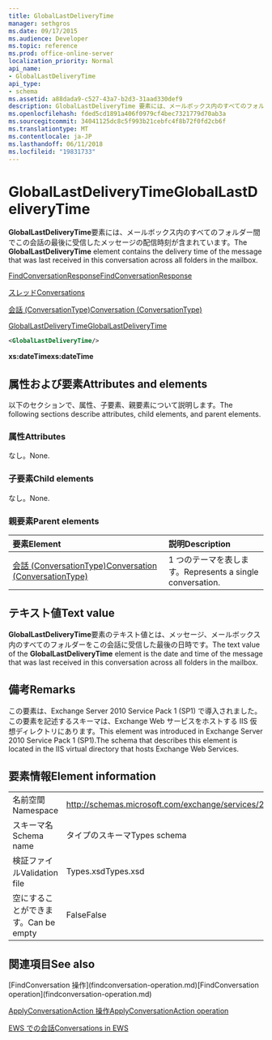 ```yaml
---
title: GlobalLastDeliveryTime
manager: sethgros
ms.date: 09/17/2015
ms.audience: Developer
ms.topic: reference
ms.prod: office-online-server
localization_priority: Normal
api_name:
- GlobalLastDeliveryTime
api_type:
- schema
ms.assetid: a88dada9-c527-43a7-b2d3-31aad330def9
description: GlobalLastDeliveryTime 要素には、メールボックス内のすべてのフォルダー間でこの会話の最後に受信したメッセージの配信時刻が含まれています。
ms.openlocfilehash: fded5cd1891a406f0979cf4bec7321779d70ab3a
ms.sourcegitcommit: 34041125dc8c5f993b21cebfc4f8b72f0fd2cb6f
ms.translationtype: MT
ms.contentlocale: ja-JP
ms.lasthandoff: 06/11/2018
ms.locfileid: "19831733"
---
```

# <a name="globallastdeliverytime"></a><span data-ttu-id="7b3b1-103">GlobalLastDeliveryTime</span><span class="sxs-lookup"><span data-stu-id="7b3b1-103">GlobalLastDeliveryTime</span></span>

<span data-ttu-id="7b3b1-104">**GlobalLastDeliveryTime**要素には、メールボックス内のすべてのフォルダー間でこの会話の最後に受信したメッセージの配信時刻が含まれています。</span><span class="sxs-lookup"><span data-stu-id="7b3b1-104">The **GlobalLastDeliveryTime** element contains the delivery time of the message that was last received in this conversation across all folders in the mailbox.</span></span> 
  
[<span data-ttu-id="7b3b1-105">FindConversationResponse</span><span class="sxs-lookup"><span data-stu-id="7b3b1-105">FindConversationResponse</span></span>](findconversationresponse.md)
  
[<span data-ttu-id="7b3b1-106">スレッド</span><span class="sxs-lookup"><span data-stu-id="7b3b1-106">Conversations</span></span>](conversations-ex15websvcsotherref.md)
  
[<span data-ttu-id="7b3b1-107">会話 (ConversationType)</span><span class="sxs-lookup"><span data-stu-id="7b3b1-107">Conversation (ConversationType)</span></span>](conversation-conversationtype.md)
  
[<span data-ttu-id="7b3b1-108">GlobalLastDeliveryTime</span><span class="sxs-lookup"><span data-stu-id="7b3b1-108">GlobalLastDeliveryTime</span></span>](globallastdeliverytime.md)
  
```XML
<GlobalLastDeliveryTime/>
```

 <span data-ttu-id="7b3b1-109">**xs:dateTime**</span><span class="sxs-lookup"><span data-stu-id="7b3b1-109">**xs:dateTime**</span></span>
## <a name="attributes-and-elements"></a><span data-ttu-id="7b3b1-110">属性および要素</span><span class="sxs-lookup"><span data-stu-id="7b3b1-110">Attributes and elements</span></span>

<span data-ttu-id="7b3b1-111">以下のセクションで、属性、子要素、親要素について説明します。</span><span class="sxs-lookup"><span data-stu-id="7b3b1-111">The following sections describe attributes, child elements, and parent elements.</span></span>
  
### <a name="attributes"></a><span data-ttu-id="7b3b1-112">属性</span><span class="sxs-lookup"><span data-stu-id="7b3b1-112">Attributes</span></span>

<span data-ttu-id="7b3b1-113">なし。</span><span class="sxs-lookup"><span data-stu-id="7b3b1-113">None.</span></span>
  
### <a name="child-elements"></a><span data-ttu-id="7b3b1-114">子要素</span><span class="sxs-lookup"><span data-stu-id="7b3b1-114">Child elements</span></span>

<span data-ttu-id="7b3b1-115">なし。</span><span class="sxs-lookup"><span data-stu-id="7b3b1-115">None.</span></span>
  
### <a name="parent-elements"></a><span data-ttu-id="7b3b1-116">親要素</span><span class="sxs-lookup"><span data-stu-id="7b3b1-116">Parent elements</span></span>

|<span data-ttu-id="7b3b1-117">**要素**</span><span class="sxs-lookup"><span data-stu-id="7b3b1-117">**Element**</span></span>|<span data-ttu-id="7b3b1-118">**説明**</span><span class="sxs-lookup"><span data-stu-id="7b3b1-118">**Description**</span></span>|
|:-----|:-----|
|[<span data-ttu-id="7b3b1-119">会話 (ConversationType)</span><span class="sxs-lookup"><span data-stu-id="7b3b1-119">Conversation (ConversationType)</span></span>](conversation-conversationtype.md) <br/> |<span data-ttu-id="7b3b1-120">1 つのテーマを表します。</span><span class="sxs-lookup"><span data-stu-id="7b3b1-120">Represents a single conversation.</span></span>  <br/> |
   
## <a name="text-value"></a><span data-ttu-id="7b3b1-121">テキスト値</span><span class="sxs-lookup"><span data-stu-id="7b3b1-121">Text value</span></span>

<span data-ttu-id="7b3b1-122">**GlobalLastDeliveryTime**要素のテキスト値とは、メッセージ、メールボックス内のすべてのフォルダーをこの会話に受信した最後の日時です。</span><span class="sxs-lookup"><span data-stu-id="7b3b1-122">The text value of the **GlobalLastDeliveryTime** element is the date and time of the message that was last received in this conversation across all folders in the mailbox.</span></span> 
  
## <a name="remarks"></a><span data-ttu-id="7b3b1-123">備考</span><span class="sxs-lookup"><span data-stu-id="7b3b1-123">Remarks</span></span>

<span data-ttu-id="7b3b1-124">この要素は、Exchange Server 2010 Service Pack 1 (SP1) で導入されました。この要素を記述するスキーマは、Exchange Web サービスをホストする IIS 仮想ディレクトリにあります。</span><span class="sxs-lookup"><span data-stu-id="7b3b1-124">This element was introduced in Exchange Server 2010 Service Pack 1 (SP1).The schema that describes this element is located in the IIS virtual directory that hosts Exchange Web Services.</span></span>
  
## <a name="element-information"></a><span data-ttu-id="7b3b1-125">要素情報</span><span class="sxs-lookup"><span data-stu-id="7b3b1-125">Element information</span></span>

|||
|:-----|:-----|
|<span data-ttu-id="7b3b1-126">名前空間</span><span class="sxs-lookup"><span data-stu-id="7b3b1-126">Namespace</span></span>  <br/> |http://schemas.microsoft.com/exchange/services/2006/types  <br/> |
|<span data-ttu-id="7b3b1-127">スキーマ名</span><span class="sxs-lookup"><span data-stu-id="7b3b1-127">Schema name</span></span>  <br/> |<span data-ttu-id="7b3b1-128">タイプのスキーマ</span><span class="sxs-lookup"><span data-stu-id="7b3b1-128">Types schema</span></span>  <br/> |
|<span data-ttu-id="7b3b1-129">検証ファイル</span><span class="sxs-lookup"><span data-stu-id="7b3b1-129">Validation file</span></span>  <br/> |<span data-ttu-id="7b3b1-130">Types.xsd</span><span class="sxs-lookup"><span data-stu-id="7b3b1-130">Types.xsd</span></span>  <br/> |
|<span data-ttu-id="7b3b1-131">空にすることができます。</span><span class="sxs-lookup"><span data-stu-id="7b3b1-131">Can be empty</span></span>  <br/> |<span data-ttu-id="7b3b1-132">False</span><span class="sxs-lookup"><span data-stu-id="7b3b1-132">False</span></span>  <br/> |
   
## <a name="see-also"></a><span data-ttu-id="7b3b1-133">関連項目</span><span class="sxs-lookup"><span data-stu-id="7b3b1-133">See also</span></span>



<span data-ttu-id="7b3b1-134">
  [FindConversation 操作](findconversation-operation.md)</span><span class="sxs-lookup"><span data-stu-id="7b3b1-134">[FindConversation operation](findconversation-operation.md)</span></span>
  
[<span data-ttu-id="7b3b1-135">ApplyConversationAction 操作</span><span class="sxs-lookup"><span data-stu-id="7b3b1-135">ApplyConversationAction operation</span></span>](applyconversationaction-operation.md)


[<span data-ttu-id="7b3b1-136">EWS での会話</span><span class="sxs-lookup"><span data-stu-id="7b3b1-136">Conversations in EWS</span></span>](http://msdn.microsoft.com/library/91e64629-db6c-4c94-9dcb-d386232e8467%28Office.15%29.aspx)

